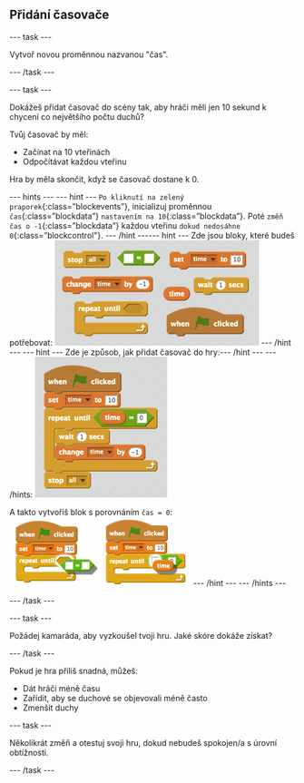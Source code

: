 ## Přidání časovače

\--- task \---

Vytvoř novou proměnnou nazvanou "čas".

\--- /task \---

\--- task \---

Dokážeš přidat časovač do scény tak, aby hráči měli jen 10 sekund k chycení co největšího počtu duchů?

Tvůj časovač by měl:

+ Začínat na 10 vteřinách
+ Odpočítávat každou vteřinu

Hra by měla skončit, když se časovač dostane k 0.

\--- hints \--- \--- hint \--- `Po kliknutí na zelený praporek`{:class=”blockevents”}, inicializuj proměnnou `čas`{:class=”blockdata”} `nastavením na 10`{:class=”blockdata”}. Poté `změň čas o -1`{:class=”blockdata”} každou vteřinu `dokud nedosáhne 0`{:class=”blockcontrol"}. \--- /hint \---\--- hint \--- Zde jsou bloky, které budeš potřebovat: ![screenshot](images/ghost-timer-blocks.png) \--- /hint \--- \--- hint \--- Zde je způsob, jak přidat časovač do hry:\--- /hint \--- \--- /hints: ![screenshot](images/ghost-timer-code.png)

A takto vytvoříš blok s porovnáním `čas = 0`: ![screenshot](images/ghost-timer-help.png) \--- /hint \--- \--- /hints \---

\--- /task \---

\--- task \---

Požádej kamaráda, aby vyzkoušel tvoji hru. Jaké skóre dokáže získat?

\--- /task \---

Pokud je hra příliš snadná, můžeš:

+ Dát hráči méně času
+ Zařídit, aby se duchové se objevovali méně často
+ Zmenšit duchy

\--- task \---

Několikrát změň a otestuj svoji hru, dokud nebudeš spokojen/a s úrovní obtížnosti.

\--- /task \---